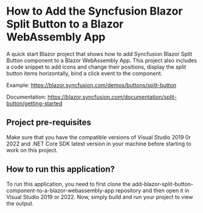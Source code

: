 # How to Add the Syncfusion Blazor Split Button to a Blazor WebAssembly App
A quick start Blazor project that shows how to add Syncfusion Blazor Split Button component to a Blazor WebAssembly App. This project also includes a code snippet to add icons and change their positions, display the split button items horizontally, bind a click event to the component.

Example: https://blazor.syncfusion.com/demos/buttons/split-button  

Documentation: https://blazor.syncfusion.com/documentation/split-button/getting-started 


## Project pre-requisites
Make sure that you have the compatible versions of Visual Studio 2019 0r 2022 and .NET Core SDK latest version in your machine before starting to work on this project.

## How to run this application?
To run this application, you need to first clone the add-blazor-split-button-component-to-a-blazor-webassembly-app repository and then open it in Visual Studio 2019 or 2022. Now, simply build and run your project to view the output.


